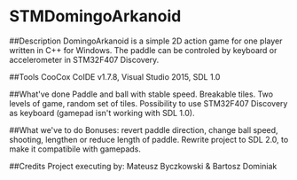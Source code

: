 # STMDomingoArkanoid
##Description
DomingoArkanoid is a simple 2D action game for one player written in C++ for Windows.
The paddle can be controled by keyboard or accelerometer in STM32F407 Discovery.

##Tools
CooCox CoIDE v1.7.8, 
Visual Studio 2015, 
SDL 1.0 

##What've done
Paddle and ball with stable speed. Breakable tiles. Two levels of game, random set
of tiles. Possibility to use STM32F407 Discovery as keyboard (gamepad isn't working with SDL 1.0).

##What we've to do
Bonuses: revert paddle direction, change ball speed, shooting, lengthen or reduce length of paddle.
Rewrite project to SDL 2.0, to make it compatibile with gamepads.

##Credits
Project executing by:
Mateusz Byczkowski & Bartosz Dominiak
